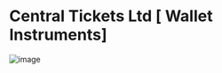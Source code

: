 # Central Tickets Ltd [ Wallet Instruments]
![image](https://user-images.githubusercontent.com/64412852/159004543-54245d88-8c13-4828-9e2b-b7466736f08c.png)

